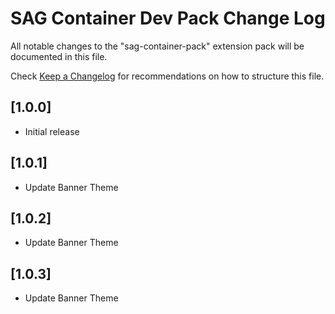 # SAG Container Dev Pack Change Log
All notable changes to the "sag-container-pack" extension pack will be documented in this file.

Check [Keep a Changelog](http://keepachangelog.com/) for recommendations on how to structure this file.

## [1.0.0]
- Initial release

## [1.0.1]
- Update Banner Theme

## [1.0.2]
- Update Banner Theme

## [1.0.3]
- Update Banner Theme